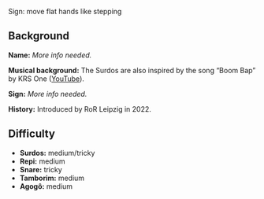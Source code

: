 Sign: move flat hands like stepping

## Background

**Name:** _More info needed._

**Musical background:** The Surdos are also inspired by the song “Boom Bap” by KRS One ([YouTube](https://www.youtube.com/watch?v=iaYDe3gu1go)).

**Sign:** _More info needed._

**History:** Introduced by RoR Leipzig in 2022.

## Difficulty

* **Surdos:** medium/tricky
* **Repi:** medium
* **Snare:** tricky
* **Tamborim:** medium
* **Agogô:** medium